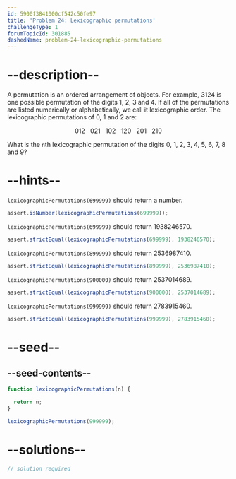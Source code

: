 ```yaml
---
id: 5900f3841000cf542c50fe97
title: 'Problem 24: Lexicographic permutations'
challengeType: 1
forumTopicId: 301885
dashedName: problem-24-lexicographic-permutations
---
```


# --description--

A permutation is an ordered arrangement of objects. For example, 3124 is one possible permutation of the digits 1, 2, 3 and 4. If all of the permutations are listed numerically or alphabetically, we call it lexicographic order. The lexicographic permutations of 0, 1 and 2 are:

<div style='text-align: center;'>012   021   102   120   201   210</div>

What is the `n`th lexicographic permutation of the digits 0, 1, 2, 3, 4, 5, 6, 7, 8 and 9?

# --hints--

`lexicographicPermutations(699999)` should return a number.

```js
assert.isNumber(lexicographicPermutations(699999));
```

`lexicographicPermutations(699999)` should return 1938246570.

```js
assert.strictEqual(lexicographicPermutations(699999), 1938246570);
```

`lexicographicPermutations(899999)` should return 2536987410.

```js
assert.strictEqual(lexicographicPermutations(899999), 2536987410);
```

`lexicographicPermutations(900000)` should return 2537014689.

```js
assert.strictEqual(lexicographicPermutations(900000), 2537014689);
```

`lexicographicPermutations(999999)` should return 2783915460.

```js
assert.strictEqual(lexicographicPermutations(999999), 2783915460);
```

# --seed--

## --seed-contents--

```js
function lexicographicPermutations(n) {

  return n;
}

lexicographicPermutations(999999);
```

# --solutions--

```js
// solution required
```
